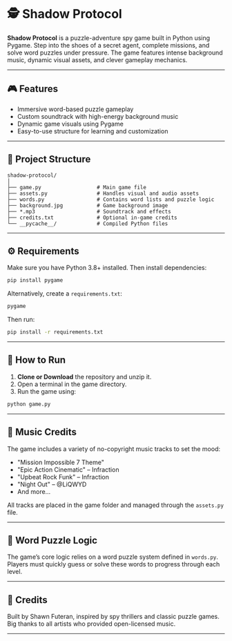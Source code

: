 # 🕵️ Shadow Protocol

**Shadow Protocol** is a puzzle-adventure spy game built in Python using Pygame. Step into the shoes of a secret agent, complete missions, and solve word puzzles under pressure. The game features intense background music, dynamic visual assets, and clever gameplay mechanics.

---

## 🎮 Features

- Immersive word-based puzzle gameplay
- Custom soundtrack with high-energy background music
- Dynamic game visuals using Pygame
- Easy-to-use structure for learning and customization

---

## 📁 Project Structure

```
shadow-protocol/
│
├── game.py                  # Main game file
├── assets.py                # Handles visual and audio assets
├── words.py                 # Contains word lists and puzzle logic
├── background.jpg           # Game background image
├── *.mp3                    # Soundtrack and effects
├── credits.txt              # Optional in-game credits
└── __pycache__/             # Compiled Python files
```

---

## ⚙️ Requirements

Make sure you have Python 3.8+ installed. Then install dependencies:

```bash
pip install pygame
```

Alternatively, create a `requirements.txt`:

```txt
pygame
```

Then run:

```bash
pip install -r requirements.txt
```

---

## 🚀 How to Run

1. **Clone or Download** the repository and unzip it.
2. Open a terminal in the game directory.
3. Run the game using:

```bash
python game.py
```

---

## 🎵 Music Credits

The game includes a variety of no-copyright music tracks to set the mood:

- "Mission Impossible 7 Theme"
- "Epic Action Cinematic" – Infraction
- "Upbeat Rock Funk" – Infraction
- "Night Out" – @LiQWYD
- And more…

All tracks are placed in the game folder and managed through the `assets.py` file.

---

## 🧠 Word Puzzle Logic

The game’s core logic relies on a word puzzle system defined in `words.py`. Players must quickly guess or solve these words to progress through each level.

---

## 🙌 Credits

Built by Shawn Futeran, inspired by spy thrillers and classic puzzle games. Big thanks to all artists who provided open-licensed music.

---
